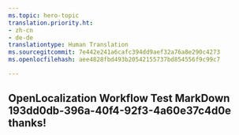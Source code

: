 ```yaml
---
ms.topic: hero-topic
translation.priority.ht:
- zh-cn
- de-de
translationtype: Human Translation
ms.sourcegitcommit: 7e442e241a6cafc394dd9aef32a76a8e290c4273
ms.openlocfilehash: aee4828fbd493b20542155737bd854556f9c99c7

---
```

## OpenLocalization Workflow Test MarkDown 193dd0db-396a-40f4-92f3-4a60e37c4d0e thanks!



<!--HONumber=Jul16_HO2-->


